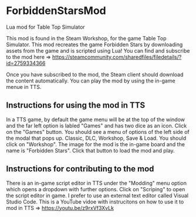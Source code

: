 # ForbiddenStarsMod
Lua mod for Table Top Simulator

This mod is found in the Steam Workshop, for the game Table Top Simulator. This mod recreates the game Forbidden Stars by downloading assets from the game and is scripted using Lua!
You can find and subscribe to the mod here => https://steamcommunity.com/sharedfiles/filedetails/?id=2759334366

Once you have subscribed to the mod, the Steam client should download the content automatically. You can play the mod by using the in-game menue in TTS.

## Instructions for using the mod in TTS
In a TTS game, by default the game menu will be at the top of the window and the far left option is labled "Games" and has two dice as an icon. Click on the "Games" button. 
You should see a menu of options of the left side of the modal that pops up. Classic, DLC, Workshop, Save & Load. You should click on "Workshop". The image for the mod is the in-game board and the name is "Forbidden Stars". Click that button to load the mod and play.

## Instructions for contributing to the mod
There is an in-game script editor in TTS under the "Modding" menu option which opens a dropdown with further options. Click on "Scriping" to open the script editor in game. 
I prefer to use an external text editor called Visual Studio Code. This is a YouTube vidoe with instrucitons on how to use it to mod in TTS => https://youtu.be/z9rxVf3XvLk
